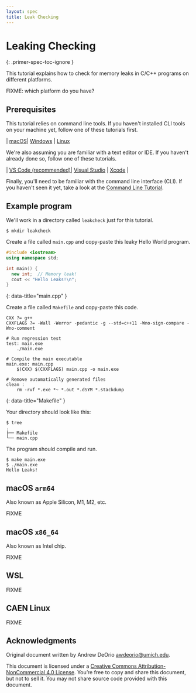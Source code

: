 ```yaml
---
layout: spec
title: Leak Checking
---
```


Leaking Checking
========================
{: .primer-spec-toc-ignore }

This tutorial explains how to check for memory leaks in C/C++ programs on different platforms.

FIXME: which platform do you have?

## Prerequisites
This tutorial relies on command line tools.  If you haven't installed CLI tools on your machine yet, follow one of these tutorials first.

| [macOS](setup_macos.html)| [Windows](setup_wsl.html) | [Linux](setup_wsl.html#install-cli-tools)

We're also assuming you are familiar with a text editor or IDE.  If you haven't already done so, follow one of these tutorials.

| [VS Code (recommended)](https://eecs280staff.github.io/tutorials/setup_vscode.html)| [Visual Studio](https://eecs280staff.github.io/tutorials/setup_visualstudio.html) | [Xcode](https://eecs280staff.github.io/tutorials/setup_xcode.html) |

Finally, you'll need to be familiar with the command line interface (CLI).  If you haven't seen it yet, take a look at the [Command Line Tutorial](cli.html).

## Example program
We'll work in a directory called `leakcheck` just for this tutorial.
```console
$ mkdir leakcheck
```

Create a file called `main.cpp` and copy-paste this leaky Hello World program.
```c++
#include <iostream>
using namespace std;

int main() {
  new int;  // Memory leak!
  cout << "Hello Leaks!\n";
}
```
{: data-title="main.cpp" }

Create a file called `Makefile` and copy-paste this code.
```make
CXX ?= g++
CXXFLAGS ?= -Wall -Werror -pedantic -g --std=c++11 -Wno-sign-compare -Wno-comment

# Run regression test
test: main.exe
	./main.exe

# Compile the main executable
main.exe: main.cpp
	$(CXX) $(CXXFLAGS) main.cpp -o main.exe

# Remove automatically generated files
clean :
	rm -rvf *.exe *~ *.out *.dSYM *.stackdump
```
{: data-title="Makefile" }

Your directory should look like this:
```console
$ tree
.
├── Makefile
└── main.cpp
```

The program should compile and run.
```console
$ make main.exe
$ ./main.exe
Hello Leaks!
```

## macOS `arm64`
Also known as Apple Silicon, M1, M2, etc.

FIXME

## macOS `x86_64` 
Also known as Intel chip.

FIXME

## WSL

FIXME

## CAEN Linux

FIXME


## Acknowledgments
Original document written by Andrew DeOrio awdeorio@umich.edu.

This document is licensed under a [Creative Commons Attribution-NonCommercial 4.0 License](https://creativecommons.org/licenses/by-nc/4.0/). You’re free to copy and share this document, but not to sell it. You may not share source code provided with this document.
